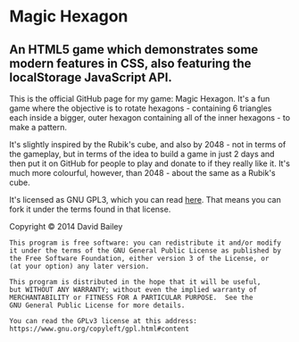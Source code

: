 Magic Hexagon
=============
An HTML5 game which demonstrates some modern features in CSS, also featuring the localStorage JavaScript API.
-------------------------------------------------------------------------------------------------------------

This is the official GitHub page for my game: Magic Hexagon. It's a fun game where the objective is to rotate hexagons - containing 6 triangles each inside a bigger, outer hexagon containing all of the inner hexagons - to make a pattern.

It's slightly inspired by the Rubik's cube, and also by 2048 - not in terms of the gameplay, but in terms of the idea to build a game in just 2 days and then put it on GitHub for people to play and donate to if they really like it. It's much more colourful, however, than 2048 - about the same as a Rubik's cube.

It's licensed as GNU GPL3, which you can read [here](https://www.gnu.org/copyleft/gpl.html#content). That means you can fork it under the terms found in that license.

Copyright &copy; 2014 David Bailey

    This program is free software: you can redistribute it and/or modify
    it under the terms of the GNU General Public License as published by
    the Free Software Foundation, either version 3 of the License, or
    (at your option) any later version.

    This program is distributed in the hope that it will be useful,
    but WITHOUT ANY WARRANTY; without even the implied warranty of
    MERCHANTABILITY or FITNESS FOR A PARTICULAR PURPOSE.  See the
    GNU General Public License for more details.

    You can read the GPLv3 license at this address:
    https://www.gnu.org/copyleft/gpl.html#content
